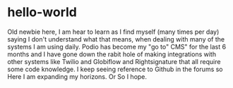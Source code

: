 # hello-world

Old newbie here, I am hear to learn as I find myself (many times per day) saying I don't understand what that means, when dealing with many of the systems I am using daily. 
Podio has become my "go to" CMS" for the last 6 months and I have gone down the rabit hole of making integrations with other systems like Twilio and Globiflow and Rightsignature that all require some code knowledge. I keep seeing reference to Github in the forums so Here I am expanding my horizons. 
Or So I hope. 
